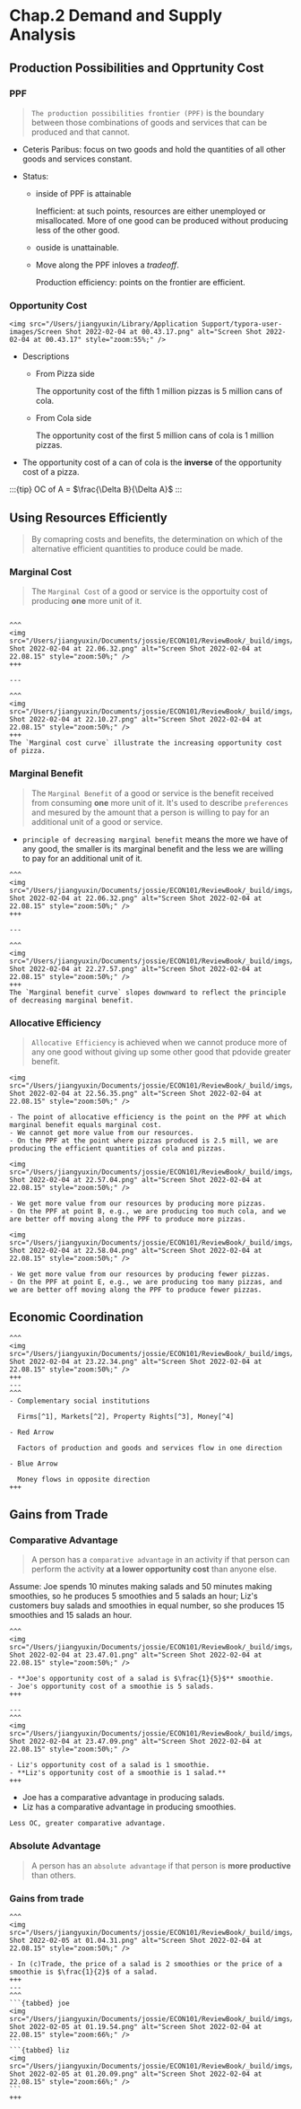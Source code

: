 # Chap.2 Demand and Supply Analysis 

## Production Possibilities and Opprtunity Cost

### PPF

> `The production possibilities frontier (PPF)` is the boundary between those combinations of goods and services that can be produced and that cannot.

- Ceteris Paribus: focus on two goods and hold the quantities of all other goods and services constant.

- Status:

  - inside of PPF is attainable

    Inefficient: at such points, resources are either unemployed or misallocated. More of one good can be produced without producing less of the other good.

  -  ouside is unattainable.

  - Move along the PPF inloves a *tradeoff*.

    Production efficiency: points on the frontier are efficient.


### Opportunity Cost

```{sidebar} Opportunity Cost 
<img src="/Users/jiangyuxin/Library/Application Support/typora-user-images/Screen Shot 2022-02-04 at 00.43.17.png" alt="Screen Shot 2022-02-04 at 00.43.17" style="zoom:55%;" />
```

- Descriptions

  - From Pizza side

    The opportunity cost of the fifth 1 million pizzas is 5 million cans of cola.

  - From Cola side

    The opportunity cost of the first 5 million cans of cola is 1 million pizzas.

- The opportunity cost of a can of cola is the **inverse** of the opportunity cost of a pizza.

:::{tip}
OC of A = $\frac{\Delta B}{\Delta A}$
:::

## Using Resources Efficiently

> By comapring costs and benefits, the determination on which of the alternative efficient quantities to produce could be made.

### Marginal Cost

> The `Marginal Cost` of a good or service is the opportuity cost of producing **one** more unit of it.

```{panels}

^^^
<img src="/Users/jiangyuxin/Documents/jossie/ECON101/ReviewBook/_build/imgs/Screen Shot 2022-02-04 at 22.06.32.png" alt="Screen Shot 2022-02-04 at 22.08.15" style="zoom:50%;" />
+++

---

^^^
<img src="/Users/jiangyuxin/Documents/jossie/ECON101/ReviewBook/_build/imgs/Screen Shot 2022-02-04 at 22.10.27.png" alt="Screen Shot 2022-02-04 at 22.08.15" style="zoom:50%;" />
+++
The `Marginal cost curve` illustrate the increasing opportunity cost of pizza.
```

### Marginal Benefit

> The `Marginal Benefit` of a good or service is the benefit received from consuming **one** more unit of it. It's used to describe `preferences` and mesured by the amount that a person is willing to pay for an additional unit of a good or service.

- `principle of decreasing marginal benefit` means the more we have of any good, the smaller is its marginal benefit and the less we are willing to pay for an additional unit of it.

````{panels}
^^^
<img src="/Users/jiangyuxin/Documents/jossie/ECON101/ReviewBook/_build/imgs/Screen Shot 2022-02-04 at 22.06.32.png" alt="Screen Shot 2022-02-04 at 22.08.15" style="zoom:50%;" />
+++

---

^^^
<img src="/Users/jiangyuxin/Documents/jossie/ECON101/ReviewBook/_build/imgs/Screen Shot 2022-02-04 at 22.27.57.png" alt="Screen Shot 2022-02-04 at 22.08.15" style="zoom:50%;" />
+++
The `Marginal benefit curve` slopes downward to reflect the principle of decreasing marginal benefit.
````

### Allocative Efficiency

>  `Allocative Efficiency` is achieved when we cannot produce more of any one good without giving up some other good that pdovide greater benefit.

```{tabbed} MC=MB
<img src="/Users/jiangyuxin/Documents/jossie/ECON101/ReviewBook/_build/imgs/Screen Shot 2022-02-04 at 22.56.35.png" alt="Screen Shot 2022-02-04 at 22.08.15" style="zoom:50%;" />

- The point of allocative efficiency is the point on the PPF at which marginal benefit equals marginal cost.
- We cannot get more value from our resources.
- On the PPF at the point where pizzas produced is 2.5 mill, we are producing the efficient quantities of cola and pizzas.
```

```{tabbed} MB>MC
<img src="/Users/jiangyuxin/Documents/jossie/ECON101/ReviewBook/_build/imgs/Screen Shot 2022-02-04 at 22.57.04.png" alt="Screen Shot 2022-02-04 at 22.08.15" style="zoom:50%;" />

- We get more value from our resources by producing more pizzas.
- On the PPF at point B, e.g., we are producing too much cola, and we are better off moving along the PPF to produce more pizzas.
```

```{tabbed} MB<MC
<img src="/Users/jiangyuxin/Documents/jossie/ECON101/ReviewBook/_build/imgs/Screen Shot 2022-02-04 at 22.58.04.png" alt="Screen Shot 2022-02-04 at 22.08.15" style="zoom:50%;" />

- We get more value from our resources by producing fewer pizzas.
- On the PPF at point E, e.g., we are producing too many pizzas, and we are better off moving along the PPF to produce fewer pizzas.
```



## Economic Coordination

```{panels}
^^^
<img src="/Users/jiangyuxin/Documents/jossie/ECON101/ReviewBook/_build/imgs/Screen Shot 2022-02-04 at 23.22.34.png" alt="Screen Shot 2022-02-04 at 22.08.15" style="zoom:50%;" />
+++
---
^^^
- Complementary social institutions

  Firms[^1], Markets[^2], Property Rights[^3], Money[^4]

- Red Arrow

  Factors of production and goods and services flow in one direction

- Blue Arrow

  Money flows in opposite direction
+++
```



## Gains from Trade

### Comparative Advantage

> A person has a `comparative advantage` in an activity if that person can perform the activity **at a lower opportunity cost** than anyone else.

Assume: Joe spends 10 minutes making salads and 50 minutes making smoothies, so he produces 5 smoothies and 5 salads an hour; Liz's customers buy salads and smoothies in equal number,  so she produces 15 smoothies and 15 salads an hour.

```{panels}
^^^
<img src="/Users/jiangyuxin/Documents/jossie/ECON101/ReviewBook/_build/imgs/Screen Shot 2022-02-04 at 23.47.01.png" alt="Screen Shot 2022-02-04 at 22.08.15" style="zoom:50%;" />

- **Joe's opportunity cost of a salad is $\frac{1}{5}$** smoothie.
- Joe's opportunity cost of a smoothie is 5 salads.
+++

---
^^^
<img src="/Users/jiangyuxin/Documents/jossie/ECON101/ReviewBook/_build/imgs/Screen Shot 2022-02-04 at 23.47.09.png" alt="Screen Shot 2022-02-04 at 22.08.15" style="zoom:50%;" />

- Liz's opportunity cost of a salad is 1 smoothie.
- **Liz's opportunity cost of a smoothie is 1 salad.**
+++

```

- Joe has a comparative advantage in producing salads.
- Liz has a comparative advantage in producing smoothies.

```{tip}
Less OC, greater comparative advantage.
```

### Absolute Advantage

>A person has an `absolute advantage` if that person is **more productive** than others.

### Gains from trade

````{panels}
^^^
<img src="/Users/jiangyuxin/Documents/jossie/ECON101/ReviewBook/_build/imgs/Screen Shot 2022-02-05 at 01.04.31.png" alt="Screen Shot 2022-02-04 at 22.08.15" style="zoom:50%;" />

- In (c)Trade, the price of a salad is 2 smoothies or the price of a smoothie is $\frac{1}{2}$ of a salad.
+++
---
^^^
```{tabbed} joe
<img src="/Users/jiangyuxin/Documents/jossie/ECON101/ReviewBook/_build/imgs/Screen Shot 2022-02-05 at 01.19.54.png" alt="Screen Shot 2022-02-04 at 22.08.15" style="zoom:66%;" />
```
```{tabbed} liz
<img src="/Users/jiangyuxin/Documents/jossie/ECON101/ReviewBook/_build/imgs/Screen Shot 2022-02-05 at 01.20.09.png" alt="Screen Shot 2022-02-04 at 22.08.15" style="zoom:66%;" />
```
+++
````













[^1]: A firm is an economic unit that hires factors of production and organizes those factors to produce and sell goods and services; subsistence economy over

[^2]: A market is any arrangement that enables buyers and sellers to get information and do business with each other. Markets coordinate individual decisions through price adjustments.
[^3]: Property rights are the social arrangements that govern ownership, use, and disposal of resources, goods or services.
[^4]: Money is any commodity or token that is generally acceptable as a means of payment.

